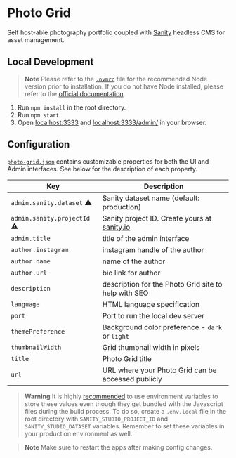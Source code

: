 # Photo Grid

Self host-able photography portfolio coupled with [Sanity](https://www.sanity.io) headless CMS for asset management.

## Local Development

> **Note**
> Please refer to the [`.nvmrc`](https://github.com/kwickramasekara/photo-grid/blob/main/.nvmrc) file for the recommended Node version prior to installation. If you do not have Node installed, please refer to the [official documentation](https://nodejs.org/).

1. Run `npm install` in the root directory.
2. Run `npm start`.
3. Open [localhost:3333](http://localhost:3333) and [localhost:3333/admin/](http://localhost:3333/admin/) in your browser.

## Configuration

[`photo-grid.json`](https://github.com/kwickramasekara/photo-grid/blob/main/photo-grid.json) contains customizable properties for both the UI and Admin interfaces. See below for the description of each property.

| Key                                | Description                                                                                      |
| ---------------------------------- | ------------------------------------------------------------------------------------------------ |
| `admin.sanity.dataset` :warning:   | Sanity dataset name (default: production)                                                        |
| `admin.sanity.projectId` :warning: | Sanity project ID. Create yours at [sanity.io](https://www.sanity.io/get-started/create-project) |
| `admin.title`                      | title of the admin interface                                                                     |
| `author.instagram`                 | instagram handle of the author                                                                   |
| `author.name`                      | name of the author                                                                               |
| `author.url`                       | bio link for author                                                                              |
| `description`                      | description for the Photo Grid site to help with SEO                                             |
| `language`                         | HTML language specification                                                                      |
| `port`                             | Port to run the local dev server                                                                 |
| `themePreference`                  | Background color preference - `dark` or `light`                                                  |
| `thumbnailWidth`                   | Grid thumbnail width in pixels                                                                   |
| `title`                            | Photo Grid title                                                                                 |
| `url`                              | URL where your Photo Grid can be accessed publicly                                               |

> **Warning**
> It is highly [recommended](https://www.sanity.io/docs/environment-variables) to use environment variables to store these values even though they get bundled with the Javascript files during the build process. To do so, create a `.env.local` file in the root directory with `SANITY_STUDIO_PROJECT_ID` and `SANITY_STUDIO_DATASET` variables. Remember to set these variables in your production environment as well.

> **Note**
> Make sure to restart the apps after making config changes.

